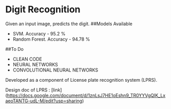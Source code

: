 # Digit Recognition
Given an input image, predicts the digit.
##Models Available
* SVM. Accuracy - 95.2 %
* Random Forest. Accuracy - 94.78 %

##To Do
* CLEAN CODE
* NEURAL NETWORKS
* CONVOLUTIONAL NEURAL NETWORKS

Developed as a component of License plate recognition system (LPRS).

Design doc of LPRS : [link] (https://docs.google.com/document/d/1znLsJ7HE1oEshn9_TR0YYVgQIK_LxaeoTANTG-udL-M/edit?usp=sharing)
